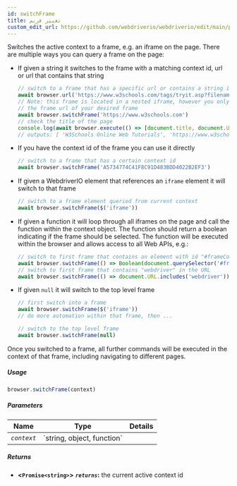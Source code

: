 ```yaml
---
id: switchFrame
title: تغییر فریم
custom_edit_url: https://github.com/webdriverio/webdriverio/edit/main/packages/webdriverio/src/commands/browser/switchFrame.ts
---
```


Switches the active context to a frame, e.g. an iframe on the page. There are multiple ways you can query a frame
on the page:

  - If given a string it switches to the frame with a matching context id, url or url that contains that string
    ```ts
    // switch to a frame that has a specific url or contains a string in the url
    await browser.url('https://www.w3schools.com/tags/tryit.asp?filename=tryhtml_iframe')
    // Note: this frame is located in a nested iframe, however you only need to provide
    // the frame url of your desired frame
    await browser.switchFrame('https://www.w3schools.com')
    // check the title of the page
    console.log(await browser.execute(() => [document.title, document.URL]))
    // outputs: [ 'W3Schools Online Web Tutorials', 'https://www.w3schools.com/' ]
    ```

  - If you have the context id of the frame you can use it directly
    ```ts
    // switch to a frame that has a certain context id
    await browser.switchFrame('A5734774C41F8C91D483BDD4022B2EF3')
    ```

  - If given a WebdriverIO element that references an `iframe` element it will switch to that frame
    ```ts
    // switch to a frame element queried from current context
    await browser.switchFrame($('iframe'))
    ```

  - If given a function it will loop through all iframes on the page and call the function within the context
    object. The function should return a boolean indicating if the frame should be selected. The function
    will be executed within the browser and allows access to all Web APIs, e.g.:
    ```ts
    // switch to first frame that contains an element with id "#frameContent"
    await browser.switchFrame(() => Boolean(document.querySelector('#frameContent')))
    // switch to first frame that contains "webdriver" in the URL
    await browser.switchFrame(() => document.URL.includes('webdriver'))
    ```

  - If given `null` it will switch to the top level frame
    ```ts
    // first switch into a frame
    await browser.switchFrame($('iframe'))
    // do more automation within that frame, then ...

    // switch to the top level frame
    await browser.switchFrame(null)
    ```

Once you switched to a frame, all further commands will be executed in the context of that frame,
including navigating to different pages.

##### Usage

```js
browser.switchFrame(context)
```

##### Parameters

<table>
  <thead>
    <tr>
      <th>Name</th><th>Type</th><th>Details</th>
    </tr>
  </thead>
  <tbody>
    <tr>
      <td><code><var>context</var></code></td>
      <td>`string, object, function`</td>
      <td></td>
    </tr>
  </tbody>
</table>

##### Returns

- **&lt;`Promise<string>`&gt;**
            **<code><var>returns</var></code>:**  the current active context id